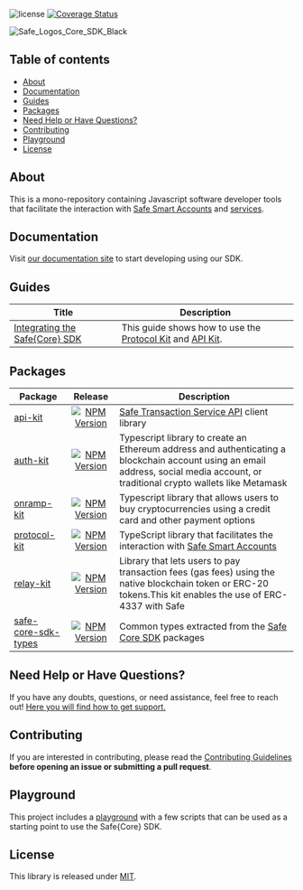 ![license](https://img.shields.io/github/license/taktikorg/harum-dignissimos) [![Coverage Status](https://coveralls.io/repos/github/taktikorg/harum-dignissimos/badge.svg?branch=main)](https://coveralls.io/github/taktikorg/harum-dignissimos?branch=main)

![Safe_Logos_Core_SDK_Black](https://github.com/taktikorg/harum-dignissimos/assets/6764315/7202a24a-2981-4b31-9cf5-ace1c3b2c4fa)

## Table of contents

- [About](#about)
- [Documentation](#documentation)
- [Guides](#guides)
- [Packages](#packages)
- [Need Help or Have Questions?](#need-help-or-have-questions)
- [Contributing](#contributing)
- [Playground](#playground)
- [License](#license)

## About

This is a mono-repository containing Javascript software developer tools that facilitate the interaction with [Safe Smart Accounts](https://github.com/safe-global/safe-smart-account) and [services](https://github.com/safe-global/safe-transaction-service).

## Documentation

Visit [our documentation site](https://docs.safe.global/sdk/overview) to start developing using our SDK.

## Guides

| Title | Description |
| ------------------------------------------------------------------------------------------------------------------------------- | -------------------------------------------------------------------------------------------------------------------------------------------------------------------------------------------------------------------- |
| [Integrating the Safe{Core} SDK](https://github.com/taktikorg/harum-dignissimos/blob/main/guides/integrating-the-safe-core-sdk.md) | This guide shows how to use the [Protocol Kit](https://github.com/taktikorg/harum-dignissimos/tree/main/packages/protocol-kit) and [API Kit](https://github.com/taktikorg/harum-dignissimos/tree/main/packages/api-kit). |

## Packages

| Package | Release | Description | 
| ------------------------------------------------------------------------------------------------------------ | :--------------------------------------------------------------------------------------------------------------------------------------------------: | --------------------------------------------------------------------------------------------------------------------------------------------------------------------------- |
| [api-kit](https://github.com/taktikorg/harum-dignissimos/tree/main/packages/api-kit)                           | [![NPM Version](https://badge.fury.io/js/%40safe-global%2Fapi-kit.svg)](https://badge.fury.io/js/%40safe-global%2Fapi-kit)                 | [Safe Transaction Service API](https://github.com/safe-global/safe-transaction-service) client library                                                                       |
| [auth-kit](https://github.com/taktikorg/harum-dignissimos/tree/main/packages/auth-kit)                         | [![NPM Version](https://badge.fury.io/js/%40safe-global%2Fauth-kit.svg)](https://badge.fury.io/js/%40safe-global%2Fauth-kit)               | Typescript library to create an Ethereum address and authenticating a blockchain account using an email address, social media account, or traditional crypto wallets like Metamask   |
| [onramp-kit](https://github.com/taktikorg/harum-dignissimos/tree/main/packages/onramp-kit)                     | [![NPM Version](https://badge.fury.io/js/%40safe-global%2Fonramp-kit.svg)](https://badge.fury.io/js/%40safe-global%2Fonramp-kit)           | Typescript library that allows users to buy cryptocurrencies using a credit card and other payment options                                                                           |
| [protocol-kit](https://github.com/taktikorg/harum-dignissimos/tree/main/packages/protocol-kit)                 | [![NPM Version](https://badge.fury.io/js/%40safe-global%2Fprotocol-kit.svg)](https://badge.fury.io/js/%40safe-global%2Fprotocol-kit)       | TypeScript library that facilitates the interaction with [Safe Smart Accounts](https://github.com/safe-global/safe-smart-account)                                                |
| [relay-kit](https://github.com/taktikorg/harum-dignissimos/tree/main/packages/relay-kit)                       | ​​​[​![NPM Version](https://badge.fury.io/js/%40safe-global%2Frelay-kit.svg)​](https://badge.fury.io/js/%40safe-global%2Frelay-kit)​             | Library that lets users to pay transaction fees (gas fees) using the native blockchain token or ERC-20 tokens.​This kit enables the use of ERC-4337 with Safe                                                                             |
| [safe-core-sdk-types](https://github.com/taktikorg/harum-dignissimos/tree/main/packages/safe-core-sdk-types)   | [![NPM Version](https://badge.fury.io/js/%40safe-global%2Fsafe-core-sdk-types.svg)](https://badge.fury.io/js/%40safe-global%2Fsafe-core-sdk-types)  | Common types extracted from the [Safe Core SDK](https://github.com/taktikorg/harum-dignissimos/tree/main/packages) packages                                                   |

## Need Help or Have Questions?

If you have any doubts, questions, or need assistance, feel free to reach out! [Here you will find how to get support.](https://github.com/taktikorg/harum-dignissimos/tree/main/SUPPORT.md)

## Contributing

If you are interested in contributing, please read the [Contributing Guidelines](https://github.com/taktikorg/harum-dignissimos/tree/main/CONTRIBUTING.md) **before opening an issue or submitting a pull request**.

## Playground

This project includes a [playground](https://github.com/taktikorg/harum-dignissimos/tree/main/playground/README.md) with a few scripts that can be used as a starting point to use the Safe{Core} SDK.

## License

This library is released under [MIT](https://github.com/taktikorg/harum-dignissimos/tree/main/LICENSE.md).
